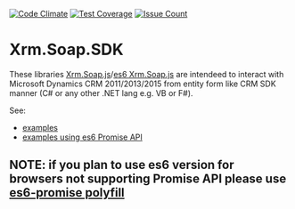 [![Code Climate](https://codeclimate.com/github/abelevtsov/XrmSoapSDK/badges/gpa.svg)](https://codeclimate.com/github/abelevtsov/XrmSoapSDK) [![Test Coverage](https://codeclimate.com/github/abelevtsov/XrmSoapSDK/badges/coverage.svg)](https://codeclimate.com/github/abelevtsov/XrmSoapSDK/coverage) [![Issue Count](https://codeclimate.com/github/abelevtsov/XrmSoapSDK/badges/issue_count.svg)](https://codeclimate.com/github/abelevtsov/XrmSoapSDK)
# Xrm.Soap.SDK
These libraries [Xrm.Soap.js](https://github.com/abelevtsov/XrmSoapSDK/blob/master/src/Xrm.Soap.Sdk/Scripts/Xrm.Soap.js)/[es6 Xrm.Soap.js](https://github.com/abelevtsov/XrmSoapSDK/blob/master/src/Xrm.Soap.Sdk/Scripts/es6/Xrm.Soap.js) are intendeed to interact with Microsoft Dynamics CRM 2011/2013/2015 from entity form like CRM SDK manner (C# or any other .NET lang e.g. VB or F#).

See:
 - [examples](https://github.com/abelevtsov/XrmSoapSDK/blob/master/src/Xrm.Soap.Sdk/Scripts/examples.js)
 - [examples using es6 Promise API](https://github.com/abelevtsov/XrmSoapSDK/blob/master/src/Xrm.Soap.Sdk/Scripts/es6/examples.js)
 
 ## NOTE: if you plan to use es6 version for browsers not supporting Promise API please use [es6-promise polyfill](https://github.com/stefanpenner/es6-promise)
